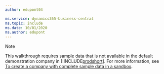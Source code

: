 ```yaml
---
author: edupont04

ms.service: dynamics365-business-central
ms.topic: include
ms.date: 10/01/2020
ms.author: edupont
---
```

> [!NOTE]
> This walkthrough requires sample data that is not available in the default demonstration company in [!INCLUDE[prodshort](prodshort.md)]. For more information, see [To create a company with complete sample data in a sandbox](../across-how-create-sandbox-environment.md#to-create-a-company-with-complete-sample-data-in-a-sandbox).  
